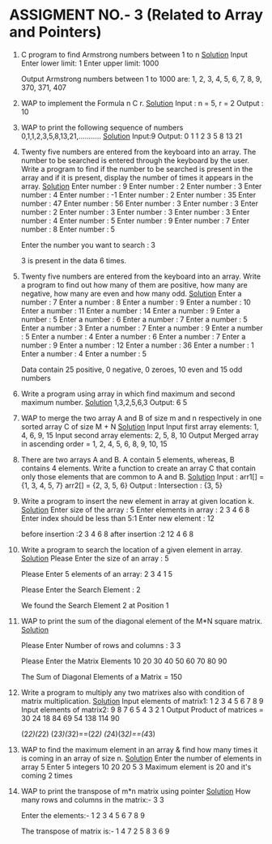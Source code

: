 # ASSIGMENT NO.- 3 (Related to Array and Pointers)

1. C program to find Armstrong numbers between 1 to n [Solution](1_Armstrong_Number.c)
    Input
    Enter lower limit: 1
    Enter upper limit: 1000

    Output
    Armstrong numbers between 1 to 1000 are:
    1, 2, 3, 4, 5, 6, 7, 8, 9, 370, 371, 407

2. WAP to implement the Formula n C r. [Solution](2_NcR.py)
   Input : n = 5, r = 2
   Output : 10

3. WAP to print the following sequence of numbers 0,1,1,2,3,5,8,13,21,……….. [Solution](3_Fibonacci.py)
   Input:9
   Output: 0 1 1 2 3 5 8 13 21

4. Twenty five numbers are entered from the keyboard into an array. The number to be searched is entered through the keyboard by the user. Write a program to find if the number to be searched is present in the array and if it is present, display the number of times it appears in the array. [Solution](4_Occurence.py)
   Enter number : 9
   Enter number : 2
   Enter number : 3
   Enter number : 4
   Enter number : -1
   Enter number : 2
   Enter number : 35
   Enter number : 47
   Enter number : 56
   Enter number : 3
   Enter number : 3
   Enter number : 2
   Enter number : 3
   Enter number : 3
   Enter number : 3
   Enter number : 4
   Enter number : 5
   Enter number : 9
   Enter number : 7
   Enter number : 8
   Enter number : 5

   Enter the number you want to search : 3

    3 is present in the data 6 times.

5. Twenty five numbers are entered from the keyboard into an array. Write a program to find out how many of them are positive, how many are negative, how many are even and how many odd. [Solution](5_Pos_Neg_0.py)
   Enter a number : 7
   Enter a number : 8
   Enter a number : 9
   Enter a number : 10
   Enter a number : 11
   Enter a number : 14
   Enter a number : 9
   Enter a number : 5
   Enter a number : 6
   Enter a number : 7
   Enter a number : 5
   Enter a number : 3
   Enter a number : 7
   Enter a number : 9
   Enter a number : 5
   Enter a number : 4
   Enter a number : 6
   Enter a number : 7
   Enter a number : 9
   Enter a number : 12
   Enter a number : 36
   Enter a number : 1
   Enter a number : 4
   Enter a number : 5

   Data contain 25 positive, 0 negative, 0 zeroes, 10 even and 15 odd numbers

6. Write a program using array in which find maximum and second maximum number. [Solution](6_Max_smax.py)
   1,3,2,5,6,3
   Output:
   6 5

7. WAP to merge the two array A and B of size m and n respectively in one sorted array C of size M + N [Solution](7_Merge_arr.py)
   Input
   Input first array elements: 1, 4, 6, 9, 15
   Input second array elements: 2, 5, 8, 10
   Output
   Merged array in ascending order = 1, 2, 4, 5, 6, 8, 9, 10, 15

8. There are two arrays A and B. A contain 5 elements, whereas, B contains 4 elements. Write a function to create an array C that contain only those elements that are common to A and B. [Solution](8_Intersection.py)
   Input : arr1[] = {1, 3, 4, 5, 7}
   arr2[] = {2, 3, 5, 6}
   Output : Intersection : {3, 5}

9. Write a program to insert the new element in array at given location k. [Solution](9_Insert.py)
   Enter size of the array : 5
   Enter elements in array : 2
   3
   4
   6
   8
   Enter index should be less than 5:1
   Enter new element : 12

   before insertion :2 3 4 6 8
   after insertion :2 12 4 6 8

10. Write a program to search the location of a given element in array. [Solution](10_Search.py)
    Please Enter the size of an array : 5

    Please Enter 5 elements of an array:
    2
    3
    4
    1
    5

    Please Enter the Search Element : 2

    We found the Search Element 2 at Position 1

11. WAP to print the sum of the diagonal element of the M\*N square matrix. [Solution](11_DiagonalSum.py)

    Please Enter Number of rows and columns : 3 3

    Please Enter the Matrix Elements
    10 20 30
    40 50 60
    70 80 90

    The Sum of Diagonal Elements of a Matrix = 150

12. Write a program to multiply any two matrixes also with condition of matrix multiplication. [Solution](12_Matrix_Multi.py)
    Input elements of matrix1:
    1 2 3
    4 5 6
    7 8 9
    Input elements of matrix2:
    9 8 7
    6 5 4
    3 2 1
    Output
    Product of matrices =
    30 24 18
    84 69 54
    138 114 90

    (2*2)(2*2)
    (2*3)(3*2)==(2*2)
    (2*4)(3*2)==(4*3)

13. WAP to find the maximum element in an array & find how many times it is coming in an array of size n. [Solution](13_Maxtimes.py)
    Enter the number of elements in array
    5
    Enter 5 integers
    10
    20
    20
    5
    3
    Maximum element is 20 and it's coming 2 times

14. WAP to print the transpose of m\*n matrix using pointer [Solution](14_Transpose.py)
    How many rows and columns in the matrix:- 3 3

    Enter the elements:-
    1 2 3
    4 5 6
    7 8 9

    The transpose of matrix is:-
    1 4 7
    2 5 8
    3 6 9
